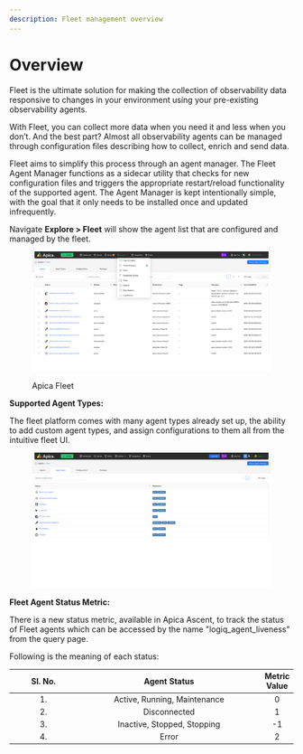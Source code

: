 ```yaml
---
description: Fleet management overview
---
```


# Overview

Fleet is the ultimate solution for making the collection of observability data responsive to changes in your environment using your pre-existing observability agents.

With Fleet, you can collect more data when you need it and less when you don’t. And the best part? Almost all observability agents can be managed through configuration files describing how to collect, enrich and send data.&#x20;

Fleet aims to simplify this process through an agent manager. The Fleet Agent Manager functions as a sidecar utility that checks for new configuration files and triggers the appropriate restart/reload functionality of the supported agent. The Agent Manager is kept intentionally simple, with the goal that it only needs to be installed once and updated infrequently.&#x20;

Navigate **Explore > Fleet** will show the agent list that are configured and managed by the fleet.

<figure><img src="../.gitbook/assets/image (202).png" alt=""><figcaption><p>Apica Fleet</p></figcaption></figure>

**Supported Agent Types:**

The fleet platform comes with many agent types already set up, the ability to add custom agent types, and assign configurations to them all from the intuitive fleet UI.&#x20;

<figure><img src="../.gitbook/assets/Screenshot 2025-01-15 at 14-07-00 Fleet.png" alt=""><figcaption></figcaption></figure>

**Fleet Agent Status Metric:**

There is a new status metric, available in Apica Ascent, to track the status of Fleet agents which can be accessed by the name "logiq\_agent\_liveness" from the query page.&#x20;

Following is the meaning of each status:&#x20;

<table data-full-width="false"><thead><tr><th width="119" align="center">Sl. No.</th><th width="344" align="center">Agent Status</th><th align="center">Metric Value</th></tr></thead><tbody><tr><td align="center">1.</td><td align="center">Active, Running, Maintenance</td><td align="center">0</td></tr><tr><td align="center">2.</td><td align="center">Disconnected</td><td align="center">1</td></tr><tr><td align="center">3.</td><td align="center">Inactive, Stopped, Stopping</td><td align="center">-1</td></tr><tr><td align="center">4.</td><td align="center">Error</td><td align="center">2</td></tr></tbody></table>
